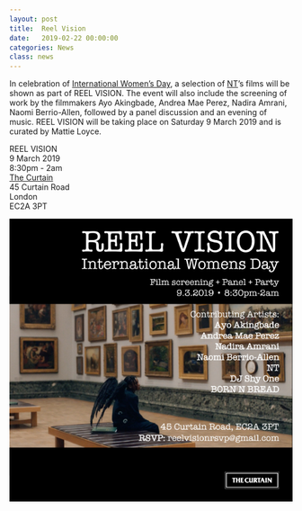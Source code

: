 ```yaml
---
layout: post
title:  Reel Vision
date:   2019-02-22 00:00:00
categories: News
class: news
---
```

In celebration of <a href="https://www.internationalwomensday.com" target="_blank">International Women’s Day</a>, a selection of <a href="http://ntpresents.com" target="_blank">NT</a>’s films will be shown as part of REEL VISION. The event will also include the screening of work by the filmmakers Ayo Akingbade, Andrea Mae Perez, Nadira Amrani, Naomi Berrio-Allen, followed by a panel discussion and an evening of music. REEL VISION will be taking place on Saturday 9 March 2019 and is curated by Mattie Loyce.

REEL VISION  
9 March 2019  
8:30pm - 2am  
<a href="https://thecurtain.com" target="_blank">The Curtain</a>  
45 Curtain Road  
London  
EC2A 3PT  

![Reel Vision II flyer](/assets_posts/reel_vision.jpg)  

